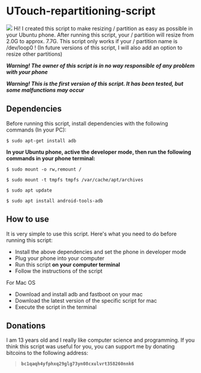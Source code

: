 # UTouch-repartitioning-script

![](https://raw.githubusercontent.com/micky-it/UTouch-repartitioning-script/master/images/1843.png)
Hi! I created this script to make resizing / partition as easy as possible in your Ubuntu phone. After running this script, your / partition will resize from 2.0G to approx. 7.7G. This script only works if your / partition name is /dev/loop0 ! (In future versions of this script, I will also add an option to resize other partitions)

***Warning! The owner of this script is in no way responsible of any problem with your phone***

***Warning! This is the first version of this script. It has been tested, but some malfunctions may occur***

## Dependencies

Before running this script, install dependencies with the following commands (In your PC):

`$ sudo apt-get install adb`


**In your Ubuntu phone, active the developer mode, then run the following commands in your phone terminal:**

`$ sudo mount -o rw,remount /`

`$ sudo mount -t tmpfs tmpfs /var/cache/apt/archives`

`$ sudo apt update`

`$ sudo apt install android-tools-adb`

## How to use

It is very simple to use this script. Here's what you need to do before running this script:


- Install the above dependencies and set the phone in developer mode
- Plug your phone into your computer
- Run this script **on your computer terminal**
- Follow the instructions of the script

For Mac OS
- Download and install adb and fastboot on your mac
- Download the latest version of the specific script for mac
- Execute the script in the terminal

## Donations
I am 13 years old and I really like computer science and programming. If you think this script was useful for you, you can support me by donating bitcoins to the following address:

> **`bc1qaqh4yfphxq29glg73yn08cxulvrt358260nnk6`**





